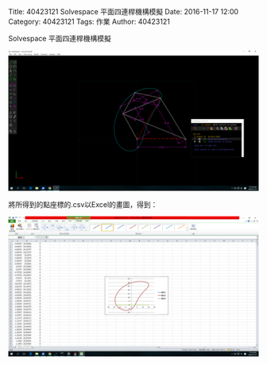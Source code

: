 Title: 40423121 Solvespace 平面四連桿機構模擬
Date: 2016-11-17 12:00
Category: 40423121
Tags: 作業
Author: 40423121




<p>Solvespace 平面四連桿機構模擬</p>
<p><img src="./../w7/W10.png/" width="800" /></p>
<p>將所得到的點座標的.csv以Excel的畫圖，得到：</p>
<p><img src="./../w7/W10-2.png/" width="800" /></p>
